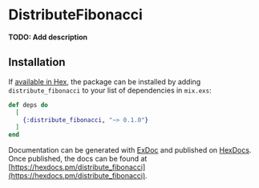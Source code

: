 # DistributeFibonacci

**TODO: Add description**

## Installation

If [available in Hex](https://hex.pm/docs/publish), the package can be installed
by adding `distribute_fibonacci` to your list of dependencies in `mix.exs`:

```elixir
def deps do
  [
    {:distribute_fibonacci, "~> 0.1.0"}
  ]
end
```

Documentation can be generated with [ExDoc](https://github.com/elixir-lang/ex_doc)
and published on [HexDocs](https://hexdocs.pm). Once published, the docs can
be found at [https://hexdocs.pm/distribute_fibonacci](https://hexdocs.pm/distribute_fibonacci).

